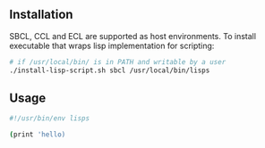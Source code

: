 ## Installation

SBCL, CCL and ECL are supported as host environments.
To install executable that wraps lisp implementation for scripting:

```sh
# if /usr/local/bin/ is in PATH and writable by a user
./install-lisp-script.sh sbcl /usr/local/bin/lisps
```

## Usage

```sh
#!/usr/bin/env lisps

(print 'hello)
```
